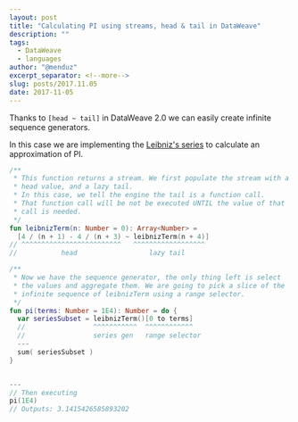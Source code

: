 ```yaml
---
layout: post
title: "Calculating PI using streams, head & tail in DataWeave"
description: ""
tags:
  - DataWeave
  - languages
author: "@menduz"
excerpt_separator: <!--more-->
slug: posts/2017.11.05
date: 2017-11-05
---
```


Thanks to `[head ~ tail]` in DataWeave 2.0 we can easily create infinite sequence generators.

<!--more-->

In this case we are implementing the [Leibniz's series](https://proofwiki.org/wiki/Leibniz's_Formula_for_Pi) to calculate an approximation of PI.

```kotlin
/**
 * This function returns a stream. We first populate the stream with a
 * head value, and a lazy tail.
 * In this case, we tell the engine the tail is a function call. 
 * That function call will be not be executed UNTIL the value of that
 * call is needed.
 */
fun leibnizTerm(n: Number = 0): Array<Number> = 
  [4 / (n + 1) - 4 / (n + 3) ~ leibnizTerm(n + 4)]
// ^^^^^^^^^^^^^^^^^^^^^^^^^   ^^^^^^^^^^^^^^^^^^
//           head                  lazy tail

/**
 * Now we have the sequence generator, the only thing left is select 
 * the values and aggregate them. We are going to pick a slice of the
 * infinite sequence of leibnizTerm using a range selector.
 */
fun pi(terms: Number = 1E4): Number = do {
  var seriesSubset = leibnizTerm()[0 to terms]
  //                 ^^^^^^^^^^^  ^^^^^^^^^^^^
  //                 series gen   range selector
  ---
  sum( seriesSubset )
}


---
// Then executing
pi(1E4)
// Outputs: 3.1415426585893202
```